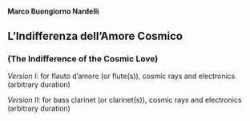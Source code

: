 #### Marco Buongiorno Nardelli

## L’Indifferenza dell’Amore Cosmico 
### (The Indifference of the Cosmic Love)

_Version I_: for flauto d’amore (or flute(s)), 
cosmic rays and electronics
(arbitrary duration)

_Version II_: for bass clarinet (or clarinet(s)), 
cosmic rays and electronics
(arbitrary duration)
